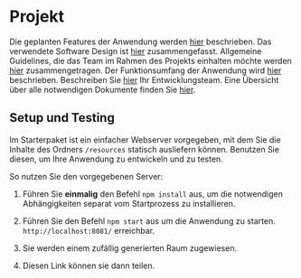 # Projekt

Die geplanten Features der Anwendung werden [hier](./docs/Features.md) beschrieben. Das verwendete Software Design ist [hier](./docs/Design.md) zusammengefasst. Allgemeine Guidelines, die das Team im Rahmen des Projekts einhalten möchte werden [hier](./docs/Guidelines.md) zusammengetragen. Der Funktionsumfang der Anwendung wird [hier](./docs/Description.md) beschrieben. Beschreiben Sie [hier](./docs/Team.md) Ihr Entwicklungsteam. Eine Übersicht über alle notwendigen Dokumente finden Sie [hier](./docs/Readme.md).

## Setup und Testing

Im Starterpaket ist ein einfacher Webserver vorgegeben, mit dem Sie die Inhalte des Ordners `/resources` statisch ausliefern können. Benutzen Sie diesen, um Ihre Anwendung zu entwickeln und zu testen.

So nutzen Sie den vorgegebenen Server:

1. Führen Sie **einmalig** den Befehl `npm install` aus, um die notwendigen Abhängigkeiten separat vom Startprozess zu installieren. 

2. Führen Sie den Befehl `npm start` aus um die Anwendung zu starten. `http://localhost:8081/` erreichbar.

3. Sie werden einem zufällig generierten Raum zugewiesen.

4. Diesen Link können sie dann teilen.

